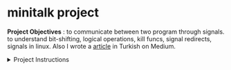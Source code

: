 # minitalk project

**Project Objectives** : to communicate between two program through signals. to understand bit-shifting, logical operations, kill funcs, signal redirects, signals in linux. Also I wrote a [article](https://medium.com/@cagina/cde-sinyaller-d63297fdc216) in Turkish on Medium.

<details>
  <summary>Project Instructions</summary>

  You must create a communication program in the form of a **client** and a **server**.

  - The server must be started first. After its launch, it has to print its PID.
  - The client takes two parameters:
    - The server PID.
    - The string to send.
  - The client must send the string passed as a parameter to the server. <br/> Once the string has been received, the server must print it.
  - The server has to display the string pretty quickly. Quickly means that if you think it takes too long, the it is probably too long.
  - Your server should be able to receive strings from several clients in a row without needing to restart.
  - The communication between your client and your server has to be done only using UNIX signals.
  - You can only use these two signals: **SIGUSR1** and **SIGUSR2**.
</details>
